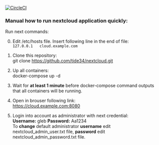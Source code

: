 [![CircleCI](https://circleci.com/gh/tide34/nextcloud.svg?style=svg)](https://app.circleci.com/pipelines/github/tide34/nextcloud)

### Manual how to run nextcloud application quickly:  
  
Run next commands:  
  
0) Edit /etc/hosts file. Insert following line in the end of file:  
   `127.0.0.1	cloud.example.com`
    
1) Clone this repository:  
   git clone https://github.com/tide34/nextcloud.git  
  
2) Up all containers:  
   docker-compose up -d  
  
3) Wait for **at least 1 minute** before docker-compose command outputs that all containers will be running.  
  
4) Open in brouser following link:  
   https://cloud.example.com:8080  
  
5) Login into account as administrator with next credential:  
   **Username:** gleb
   **Password:** Aa1234   
To **change** default administrator **username** edit nextcloud_admin_user.txt file, 
                                    **password** edit nextcloud_admin_password.txt file.
